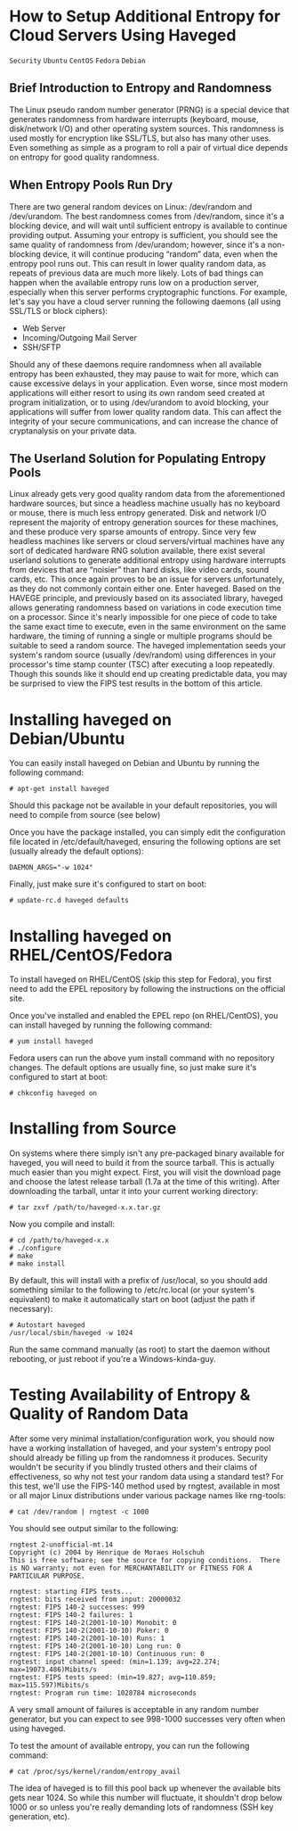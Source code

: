 # How to Setup Additional Entropy for Cloud Servers Using Haveged

```Security``` ```Ubuntu``` ```CentOS``` ```Fedora``` ```Debian```

## Brief Introduction to Entropy and Randomness


The Linux pseudo random number generator (PRNG) is a special device that generates randomness from hardware interrupts (keyboard, mouse, disk/network I/O) and other operating system sources. This randomness is used mostly for encryption like SSL/TLS, but also has many other uses. Even something as simple as a program to roll a pair of virtual dice depends on entropy for good quality randomness.


## When Entropy Pools Run Dry


There are two general random devices on Linux: /dev/random and /dev/urandom. The best randomness comes from /dev/random, since it's a blocking device, and will wait until sufficient entropy is available to continue providing output. Assuming your entropy is sufficient, you should see the same quality of randomness from /dev/urandom; however, since it's a non-blocking device, it will continue producing “random” data, even when the entropy pool runs out. This can result in lower quality random data, as repeats of previous data are much more likely. Lots of bad things can happen when the available entropy runs low on a production server, especially when this server performs cryptographic functions. For example, let's say you have a cloud server running the following daemons (all using SSL/TLS or block ciphers):


- Web Server
- Incoming/Outgoing Mail Server
- SSH/SFTP

Should any of these daemons require randomness when all available entropy has been exhausted, they may pause to wait for more, which can cause excessive delays in your application. Even worse, since most modern applications will either resort to using its own random seed created at program initialization, or to using /dev/urandom to avoid blocking, your applications will suffer from lower quality random data. This can affect the integrity of your secure communications, and can increase the chance of cryptanalysis on your private data.


## The Userland Solution for Populating Entropy Pools


Linux already gets very good quality random data from the aforementioned hardware sources, but since a headless machine usually has no keyboard or mouse, there is much less entropy generated. Disk and network I/O represent the majority of entropy generation sources for these machines, and these produce very sparse amounts of entropy. Since very few headless machines like servers or cloud servers/virtual machines have any sort of dedicated hardware RNG solution available, there exist several userland solutions to generate additional entropy using hardware interrupts from devices that are “noisier” than hard disks, like video cards, sound cards, etc. This once again proves to be an issue for servers unfortunately, as they do not commonly contain either one. Enter haveged. Based on the HAVEGE principle, and previously based on its associated library, haveged allows generating randomness based on variations in code execution time on a processor. Since it's nearly impossible for one piece of code to take the same exact time to execute, even in the same environment on the same hardware, the timing of running a single or multiple programs should be suitable to seed a random source. The haveged implementation seeds your system's random source (usually /dev/random) using differences in your processor's time stamp counter (TSC) after executing a loop repeatedly. Though this sounds like it should end up creating predictable data, you may be surprised to view the FIPS test results in the bottom of this article.


# Installing haveged on Debian/Ubuntu


You can easily install haveged on Debian and Ubuntu by running the following command:


```
# apt-get install haveged
```


Should this package not be available in your default repositories, you will need to compile from source (see below)


Once you have the package installed, you can simply edit the configuration file located in /etc/default/haveged, ensuring the following options are set (usually already the default options):


```
DAEMON_ARGS="-w 1024"
```


Finally, just make sure it's configured to start on boot:


```
# update-rc.d haveged defaults
```


# Installing haveged on RHEL/CentOS/Fedora


To install haveged on RHEL/CentOS (skip this step for Fedora), you first need to add the EPEL repository by following the instructions on the official site.


Once you've installed and enabled the EPEL repo (on RHEL/CentOS), you can install haveged by running the following command:


```
# yum install haveged
```


Fedora users can run the above yum install command with no repository changes. The default options are usually fine, so just make sure it's configured to start at boot:


```
# chkconfig haveged on
```


# Installing from Source


On systems where there simply isn't any pre-packaged binary available for haveged, you will need to build it from the source tarball. This is actually much easier than you might expect. First, you will visit the download page and choose the latest release tarball (1.7a at the time of this writing). After downloading the tarball, untar it into your current working directory:


```
# tar zxvf /path/to/haveged-x.x.tar.gz
```


Now you compile and install:


```
# cd /path/to/haveged-x.x
# ./configure
# make
# make install

```


By default, this will install with a prefix of /usr/local, so you should add something similar to the following to /etc/rc.local (or your system's equivalent) to make it automatically start on boot (adjust the path if necessary):


```
# Autostart haveged
/usr/local/sbin/haveged -w 1024

```


Run the same command manually (as root) to start the daemon without rebooting, or just reboot if you're a Windows-kinda-guy.


# Testing Availability of Entropy & Quality of Random Data


After some very minimal installation/configuration work, you should now have a working installation of haveged, and your system's entropy pool should already be filling up from the randomness it produces. Security wouldn't be security if you blindly trusted others and their claims of effectiveness, so why not test your random data using a standard test? For this test, we'll use the FIPS-140 method used by rngtest, available in most or all major Linux distributions under various package names like rng-tools:


```
# cat /dev/random | rngtest -c 1000
```


You should see output similar to the following:


```
rngtest 2-unofficial-mt.14
Copyright (c) 2004 by Henrique de Moraes Holschuh
This is free software; see the source for copying conditions.  There is NO warranty; not even for MERCHANTABILITY or FITNESS FOR A PARTICULAR PURPOSE.

rngtest: starting FIPS tests...
rngtest: bits received from input: 20000032
rngtest: FIPS 140-2 successes: 999
rngtest: FIPS 140-2 failures: 1
rngtest: FIPS 140-2(2001-10-10) Monobit: 0
rngtest: FIPS 140-2(2001-10-10) Poker: 0
rngtest: FIPS 140-2(2001-10-10) Runs: 1
rngtest: FIPS 140-2(2001-10-10) Long run: 0
rngtest: FIPS 140-2(2001-10-10) Continuous run: 0
rngtest: input channel speed: (min=1.139; avg=22.274; max=19073.486)Mibits/s
rngtest: FIPS tests speed: (min=19.827; avg=110.859; max=115.597)Mibits/s
rngtest: Program run time: 1028784 microseconds

```


A very small amount of failures is acceptable in any random number generator, but you can expect to see 998-1000 successes very often when using haveged.


To test the amount of available entropy, you can run the following command:


```
# cat /proc/sys/kernel/random/entropy_avail
```


The idea of haveged is to fill this pool back up whenever the available bits gets near 1024. So while this number will fluctuate, it shouldn't drop below 1000 or so unless you're really demanding lots of randomness (SSH key generation, etc).


